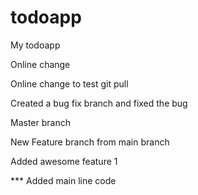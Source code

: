 # todoapp
My todoapp

Online change

Online change to test git pull

Created a bug fix branch and fixed the bug

Master branch

New Feature branch from main branch

Added awesome feature 1

*** Added main line code
